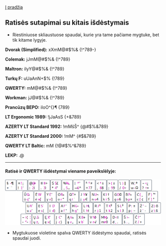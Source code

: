 [Į pradžią](../README.md)


Ratisės sutapimai su kitais išdėstymais
---------------------------------------

* Riestiniuose skliaustuose spaudai, kurie yra tame pačiame mygtuke, bet tik kitame lygyje.

__Dvorak (Simplified):__ xXmM@#$%& {!^789-}

__Colemak:__ jJmM@#$%& {!^789}

__Maltron:__ iIyY@#$%& {!^789}

__Turkų F:__ uUaAnN+$% {!789}

__QWERTY:__ mM@#$%& {!^789}

__Workman:__ jJ@#$%& {!^789}

__Prancūzų BEPO:__ iIoO^{}¶ {789}

__LT Ergonomic 1989:__ !jJaAsS {+&789}

__AZERTY LT Standard 1992:__ !mMšŠ^ {@#$%&789}

__AZERTY LT Standard 2000:__ !mM^ {#$&789}

__QWERTY LT Baltic:__ mM {!@#$%^&789}

__LEKP:__ .@


---------------------------------------

#### Ratisė ir QWERTY išdėstymai viename paveikslėlyje:

![LEK „Ratisė“ ir QWERTY](images/ratise&qwerty.png)

* Mygtukuose violetine spalva QWERTY išdėstymo spaudai, ratisės spaudai juodi.
